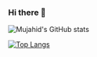 ### Hi there 👋

![Mujahid's GitHub stats](https://github-readme-stats.vercel.app/api?username=assaaassin&show_icons=true&theme=merko&include_all_commits=true)

[![Top Langs](https://github-readme-stats.vercel.app/api/top-langs/?username=assaaassin)](https://github.com/assaaassin/github-readme-stats)

